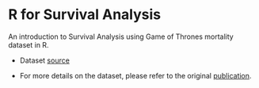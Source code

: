 R for Survival Analysis
======================================

An introduction to Survival Analysis using Game of Thrones mortality dataset in R.

* Dataset [source](https://figshare.com/articles/Game_of_Thrones_mortality_and_survival_dataset/8259680?mc_cid=6ee60dc1ef&mc_eid=f10fe3b3f2)

* For more details on the dataset, please refer to the original [publication](https://injepijournal.biomedcentral.com/articles/10.1186/s40621-018-0174-7).

